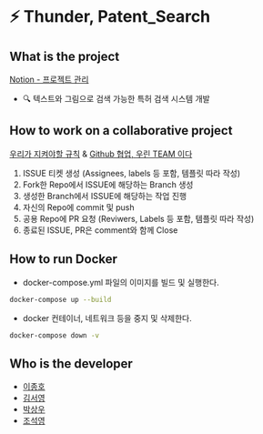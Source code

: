# ⚡ Thunder, Patent_Search

## What is the project
[Notion - 프로젝트 관리](https://www.notion.so/Thunder-Patent-Search-9a506f6218484044a12101888d212238)

  - 🔍 텍스트와 그림으로 검색 가능한 특허 검색 시스템 개발

## How to work on a collaborative project 
[우리가 지켜야할 규칙](https://www.notion.so/344b8663a4a145bd93a55aff033aceac) & [Github 협업, 우린 TEAM 이다](https://www.notion.so/Github-TEAM-c1ab4efd83cf497cbc6c1fa187ead2d5)
  1. ISSUE 티켓 생성 (Assignees, labels 등 포함, 템플릿 따라 작성)
  2. Fork한 Repo에서 ISSUE에 해당하는 Branch 생성
  3. 생성한 Branch에서 ISSUE에 해당하는 작업 진행
  4. 자신의 Repo에 commit 및 push
  5. 공용 Repo에 PR 요청 (Reviwers, Labels 등 포함, 템플릿 따라 작성)
  6. 종료된 ISSUE, PR은 comment와 함께 Close

## How to run Docker
  - docker-compose.yml 파일의 이미지를 빌드 및 실행한다.
  ```bash
  docker-compose up --build
  ```
  - docker 컨테이너, 네트워크 등을 중지 및 삭제한다.
  ```bash
  docker-compose down -v
  ```

## Who is the developer
- [이종호](https://github.com/JONGSKY)
- [김서영](https://github.com/ksysy)
- [박상우](https://github.com/SangWoo9734)
- [조석영](https://github.com/quartzC)